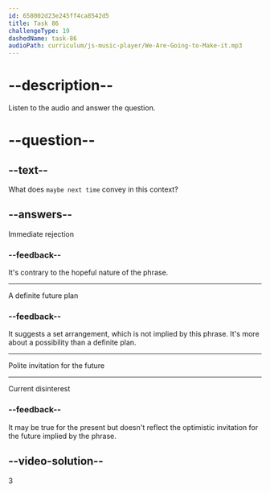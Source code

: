 ```yaml
---
id: 658002d23e245ff4ca8542d5
title: Task 86
challengeType: 19
dashedName: task-86
audioPath: curriculum/js-music-player/We-Are-Going-to-Make-it.mp3
---
```


<!--
AUDIO REFERENCE:
Sarah: No problem, Tom. Maybe next time you'll join us!
-->

# --description--

Listen to the audio and answer the question.

# --question--

## --text--

What does `maybe next time` convey in this context?

## --answers--

Immediate rejection

### --feedback--

It's contrary to the hopeful nature of the phrase.

---

A definite future plan

### --feedback--

It suggests a set arrangement, which is not implied by this phrase. It's more about a possibility than a definite plan.

---

Polite invitation for the future

---

Current disinterest

### --feedback--

It may be true for the present but doesn't reflect the optimistic invitation for the future implied by the phrase.

## --video-solution--

3
